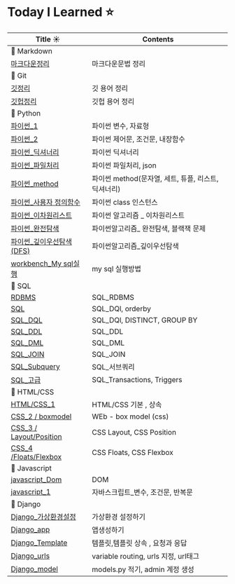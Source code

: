 # Today I Learned ⭐️

| Title ☀️                                                                                                                                                                   | Contents                                            |
| -------------------------------------------------------------------------------------------------------------------------------------------------------------------------- | --------------------------------------------------- |
| 🤍 Markdown                                                                                                                                                                |                                                     |
| [마크다운정리](https://github.com/badajinsee/TIL/blob/main/coading%20learning/markdown.md)                                                                                 | 마크다운문법 정리                                   |
| 🤍 Git                                                                                                                                                                     |                                                     |
| [깃정리](https://github.com/badajinsee/TIL/blob/main/coading%20learning/Git/git.md)                                                                                        | 깃 용어 정리                                        |
| [깃헙정리](https://github.com/badajinsee/TIL/blob/main/coading%20learning/Git/github.md)                                                                                   | 깃헙 용어 정리                                      |
| 🤍 Python                                                                                                                                                                  |                                                     |
| [파이썬\_1](https://github.com/badajinsee/TIL/blob/main/coading%20learning/%ED%8C%8C%EC%9D%B4%EC%8D%AC_%EA%B8%B0%EB%B3%B8/python.md)                                       | 파이썬 변수, 자료형                                 |
| [파이썬\_2](<https://github.com/badajinsee/TIL/blob/main/coading%20learning/%ED%8C%8C%EC%9D%B4%EC%8D%AC_%EA%B8%B0%EB%B3%B8/python(2).md>)                                  | 파이썬 제어문, 조건문, 내장함수                     |
| [파이썬\_딕셔너리](https://github.com/badajinsee/TIL/blob/main/coading%20learning/%ED%8C%8C%EC%9D%B4%EC%8D%AC_%EA%B8%B0%EB%B3%B8/Dictionary.md)                            | 파이썬 딕셔너리                                     |
| [파이썬\_파일처리](https://github.com/badajinsee/TIL/blob/main/coading%20learning/%ED%8C%8C%EC%9D%B4%EC%8D%AC_%EA%B8%B0%EB%B3%B8/file.md)                                  | 파이썬 파일처리, json                               |
| [파이썬\_method](https://github.com/badajinsee/TIL/blob/main/coading%20learning/%ED%8C%8C%EC%9D%B4%EC%8D%AC_%EA%B8%B0%EB%B3%B8/method.md)                                  | 파이썬 method(문자열, 세트, 튜플, 리스트, 딕셔너리) |
| [파이썬\_사용자 정의함수](https://github.com/badajinsee/TIL/blob/main/coading%20learning/%ED%8C%8C%EC%9D%B4%EC%8D%AC_%EA%B8%B0%EB%B3%B8/%20define%20function.md)           | 파이썬 class 인스턴스                               |
| [파이썬\_이차원리스트](https://github.com/badajinsee/TIL/blob/main/coading%20learning/%ED%8C%8C%EC%9D%B4%EC%8D%AC_%EC%95%8C%EA%B3%A0%EB%A6%AC%EC%A6%98/2list.md)           | 파이썬 알고리즘 \_ 이차원리스트                     |
| [파이썬\_완전탐색](https://github.com/badajinsee/TIL/blob/main/coading%20learning/%ED%8C%8C%EC%9D%B4%EC%8D%AC_%EC%95%8C%EA%B3%A0%EB%A6%AC%EC%A6%98/echaustive%20search.md) | 파이썬알고리즘\_ 완전탐색, 블랙잭 문제              |
| [파이썬\_깊이우선탐색(DFS)](https://github.com/badajinsee/TIL/blob/main/coading%20learning/%ED%8C%8C%EC%9D%B4%EC%8D%AC_%EC%95%8C%EA%B3%A0%EB%A6%AC%EC%A6%98/DFS.md)        | 파이썬알고리즘\_깊이우선탐색                        |
| [workbench_My sql실행](https://github.com/badajinsee/TIL/blob/main/coading%20learning/Data_base/workbench.md)                                                              | my sql 실행방법                                     |
| 🤍 SQL                                                                                                                                                                     |                                                     |
| [RDBMS](https://github.com/badajinsee/TIL/blob/main/coading%20learning/Data_base/SQL0.md)                                                                                  | SQL_RDBMS                                           |
| [SQL](https://github.com/badajinsee/TIL/blob/main/coading%20learning/Data_base/SQL1.md)                                                                                    | SQL_DQl, orderby                                    |
| [SQL_DQL](https://github.com/badajinsee/TIL/blob/main/coading%20learning/Data_base/DQL_2.md)                                                                               | SQL_DQl, DISTINCT, GROUP BY                         |
| [SQL_DDL](https://github.com/badajinsee/TIL/blob/main/coading%20learning/Data_base/DDL5.md)                                                                                | SQL_DDL                                             |
| [SQL_DML](https://github.com/badajinsee/TIL/blob/main/coading%20learning/Data_base/DML6.md)                                                                                | SQL_DML                                             |
| [SQL_JOIN](https://github.com/badajinsee/TIL/blob/main/coading%20learning/Data_base/JOIN7.md)                                                                              | SQL_JOIN                                            |
| [SQL_Subquery](https://github.com/badajinsee/TIL/blob/main/coading%20learning/Data_base/Subquery8.md)                                                                      | SQL\_서브쿼리                                       |
| [SQL\_고급](https://github.com/badajinsee/TIL/blob/main/coading%20learning/Data_base/advanced9.md)                                                                         | SQL_Transactions, Triggers                          |
| 🤍 HTML/CSS                                                                                                                                                                |                                                     |
| [HTML/CSS_1](https://github.com/badajinsee/TIL/blob/main/coading%20learning/WEB_/01.md)                                                                                    | HTML/CSS 기본 , 상속                                |
| [CSS_2 / boxmodel](https://github.com/badajinsee/TIL/blob/main/coading%20learning/WEB_/02.md)                                                                              | WEb - box model (css)                               |
| [CSS_3 / Layout/Position](https://github.com/badajinsee/TIL/blob/main/coading%20learning/WEB_/03.md)                                                                       | CSS Layout, CSS Position                            |
| [CSS_4 /Floats/Flexbox](https://github.com/badajinsee/TIL/blob/main/coading%20learning/WEB_/04.md)                                                                         | CSS Floats, CSS Flexbox                             |
| 🤍 Javascript                                                                                                                                                              |                                                     |
| [javascript_Dom](https://github.com/badajinsee/TIL/blob/main/coading%20learning/WEB_/05.md)                                                                                | DOM                                                 |
| [javascript_1](https://github.com/badajinsee/TIL/blob/main/coading%20learning/WEB_/06.md)                                                                                  | 자바스크립트\_변수, 조건문, 반복문                  |
| 🤍 Django                                                                                                                                                                  |                                                     |
| [Django\_가상환경설정](https://github.com/badajinsee/TIL/blob/main/coading%20learning/Django/start.md)                                                                     | 가상환경 설정하기                                   |
| [Django_app](https://github.com/badajinsee/TIL/blob/main/coading%20learning/Django/app.md)                                                                                 | 앱생성하기                                          |
| [Django_Template](https://github.com/badajinsee/TIL/blob/main/coading%20learning/Django/template.md)                                                                       | 템플릿,템플릿 상속 , 요청과 응답                    |
| [Django_urls](https://github.com/badajinsee/TIL/blob/main/coading%20learning/Django/urls.md)                                                                               | variable routing, urls 지정, url태그                |
| [Django_model](https://github.com/badajinsee/TIL/blob/main/coading%20learning/Django/model.md)                                                                             | models.py 적기, admin 계정 생성                     |
